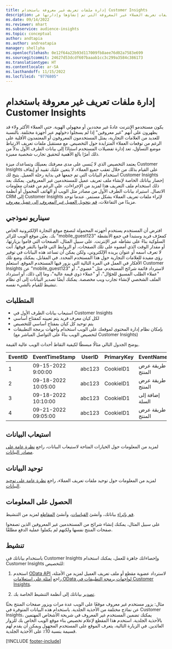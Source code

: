 ```yaml
---
title: إدارة ملفات تعريف غير معروفة باستخدام Customer Insights
description: التعامل مع ملفات تعريف العملاء غير المعروفة التي تم إنشاؤها وإدارتها في Dynamics 365 Customer Insights.
ms.date: 09/14/2022
ms.reviewer: mhart
ms.subservice: audience-insights
ms.topic: conceptual
author: andtapia
ms.author: andreatapia
manager: shellyha
ms.openlocfilehash: 0e12f64a22b93d117009fb8aee76d02a7583e699
ms.sourcegitcommit: 24627d53dcdf607baaab1cc3c299a3584c386173
ms.translationtype: HT
ms.contentlocale: ar-SA
ms.lasthandoff: 11/15/2022
ms.locfileid: "9776805"
---
```

# <a name="manage-unknown-profiles-with-customer-insights"></a>إدارة ملفات تعريف غير معروفة باستخدام Customer Insights

يكون مستخدمو الإنترنت عادةً غير محددين أو مجهولي الهوية. حتى العملاء الأكثر ولاء قد يظهرون على أنهم "غير معروفين" إذا لم يسجلوا دخولهم عبر أجهزة مختلفة. بالنسبة للعديد من العلامات التجارية، يمثل المستخدمون المعروفون أو المعتمدون الأقلية على الرغم من توقعات العملاء المتزايدة حول التخصيص. مع مستقبل ملفات تعريف الارتباط موضع التساؤل، تعد إدارة تفضيلات المستخدم استنادًا إلى بيانات الطرف الأول بدلاً من ذلك أمرًا بالغ الأهمية لتحقيق تجارب شخصية مميزة.

يعتمد التخصيص الذي لا يُنسى على مدى معرفتك بعميلك وتساعدك ميزة Customer Insights على القيام بذلك من خلال تعقب جميع العملاء.  لا يتعين عليك تقييد أو إيقاف استخدام البيانات التي تم جمعها في بداية رحلة العميل. يتيح لك Customer Insights إحضار بياناتك الخاصة لإنشاء ملف تعريف عميل للمستخدمين غير المعروفين. يمكنك بعد ذلك استخدام ملف التعريف هذا لمزيد من الإجراءات، على الرغم من فقدان معلومات الاتصال. استيراد بيانات الطرف الأول من مصادر مثل الويب أو الهاتف المحمول أو أنظمة CRM إلى Customer Insights لإثراء ملفات تعريف العملاء بشكل مستمر. عندما توحد مزيدًا من التفاعلات، [ قم بتحويل العميل *غير المعروف* إلى عميل *معروف*](unknown-to-known.md).

## <a name="sample-scenario"></a>سيناريو نموذجي

افترض أن المستخدم يستخدم أجهزته المحمولة لتصفح موقع التجارة الإلكترونية الخاص بك. يعيّن موقع الويب للزائر "mobile_guest123" كمعرّف فريد وستبدأ في جمع الأنشطة السلوكية بناءً على نشاطه عبر الإنترنت. على سبيل المثال، الصفحات التي قاموا بزيارتها، أو مقدار الوقت الذي أمضوه على تلك الصفحات، أو الروابط التي قاموا بالنقر فوقها. أنت لا تعرف اسمه أو عنوان بريده الإلكتروني، ولكن يمكن أن تساعد هذه البيانات في توفير رؤى مفيدة للعلامات التجارية حول هذا المستخدم المحدد. في المقابل، يمكنك وضع تلك الأفكار في العمل في المرة التالية التي يزور فيها المستخدم الموقع. استعلم Customer Insights عن "mobile_guest123" لاسترداد قائمة شرائح المستخدم، مثل "عضوي"، أو "عملاء الطلب المسبق للجوّال"، أو "عملاء ذوي قيمة عالية"، وما إلى ذلك، أو استرداد الملف الشخصي لإنشاء تجارب ويب مخصصة. يمكنك أيضًا تصدير البيانات إلى أي نظام تنشيط للقيام بالشيء نفسه.

## <a name="prerequisites"></a>المتطلبات

- استيعاب بيانات الطرف الأول في Customer Insights
- لكل كيان معرف فريد يتم تعيينه كمفتاح أساسي
- يتم توحيد كل كيان بمفتاح أساسي للتخصيص
- بإمكان نظام إدارة المحتوى لموقعك على الويب استخدام واجهات برمجة التطبيقات (لتخصيص الويب بناءً على التواصل المباشر مع Customer Insights)

يوضح الجدول التالي مثالًا مبسطًا لكيفية التقاط أحداث الويب عالية القيمة.

|EventID|EventTimeStamp|UserID|PrimaryKey|EventName|
|--|--|--|--|--|
|1 |09-15-2022 9:00:00|abc123|CookieID1|طريقة عرض المنتج|
|2 |09-18-2022 10:05:00|abc123|CookieID1|طريقة عرض المنتج|
|3 |09-18-2022 10:10:00|abc123|CookieID1|إضافة إلى السلة‬|
|4|09-21-2022 09:05:00|abc123|CookieID1|طريقة عرض المنتج|

## <a name="data-ingestion"></a>استيعاب البيانات

لمزيد من المعلومات حول الخيارات المتاحة لاستيعاب البيانات، راجع [نظرة عامة على مصادر البيانات](data-sources.md).

## <a name="data-unification"></a>توحيد البيانات

لمزيد من المعلومات حول توحيد ملفات تعريف العملاء، راجع [نظرة عامة على توحيد البيانات](data-unification.md).

## <a name="get-insights"></a>الحصول على المعلومات

[قم بإثراء](enrichment-hub.md) بياناتك، وأنشئ [القياسات](measures.md)، وأنشئ [المقاطع](segments.md) لمزيد من التنشيط.

على سبيل المثال، يمكنك إنشاء شرائح من المستخدمين غير المعروفين الذين تصفحوا صفحات المنتج نفسها ولكنهم لم يكملوا عملية الدفع مطلقًا.

## <a name="activation"></a>تنشيط

باستخدام بياناتك في Customer Insights وإحصاءاتك جاهزة للعمل، يمكنك استخدام Customer Insights للتخصيص:

1. استخدم [OData API](apis.md) لاسترداد عضوية مقطع أو ملف تعريف العميل لمزيد من الأمثلة، راجع [أمثلة على استعلامات OData لواجهات برمجة التطبيقات في Customer Insights‬](odata-examples.md).

1. [تصدير](export-destinations.md) بياناتك إلى أنظمة التنشيط الخاصة بك.

مثال: يزور مستخدم غير معروف موقعًا على الويب عدة مرات ويزور صفحات المنتج بحثًا عن نماذج مختلفة من الأحذية الجلدية. باستخدام هذه البيانات المتوفرة في Customer Insights، يمكنك تضمين المستخدم غير المعروف في شريحة الأشخاص المهتمين بالأحذية الجلدية. استخدم هذا المقطع لإعلام تخصيص بناء موقع الويب الخاص بك للزوار العائدين. في الزيارة التالية، يتعرف الموقع على المستخدم المجهول ويمكن أن يقدم لهم قسيمة بنسبة 10٪ على الأحذية الجلدية.

[!INCLUDE [footer-include](includes/footer-banner.md)]
